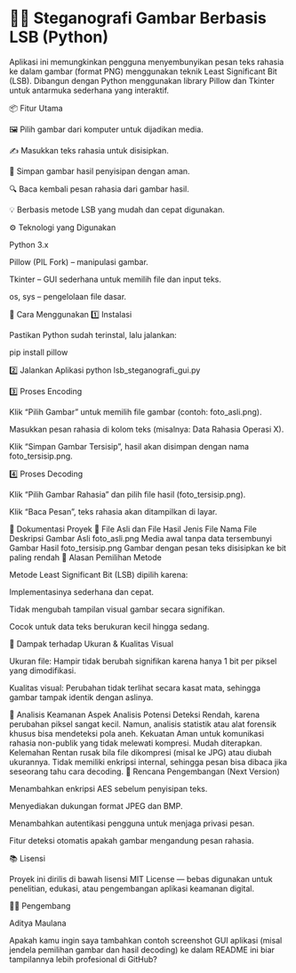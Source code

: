 # 🕵️‍♂️ Steganografi Gambar Berbasis LSB (Python)

Aplikasi ini memungkinkan pengguna menyembunyikan pesan teks rahasia ke dalam gambar (format PNG) menggunakan teknik Least Significant Bit (LSB).
Dibangun dengan Python menggunakan library Pillow dan Tkinter untuk antarmuka sederhana yang interaktif.

📦 Fitur Utama

🖼️ Pilih gambar dari komputer untuk dijadikan media.

✍️ Masukkan teks rahasia untuk disisipkan.

💾 Simpan gambar hasil penyisipan dengan aman.

🔍 Baca kembali pesan rahasia dari gambar hasil.

💡 Berbasis metode LSB yang mudah dan cepat digunakan.

⚙️ Teknologi yang Digunakan

Python 3.x

Pillow (PIL Fork) – manipulasi gambar.

Tkinter – GUI sederhana untuk memilih file dan input teks.

os, sys – pengelolaan file dasar.

🚀 Cara Menggunakan
1️⃣ Instalasi

Pastikan Python sudah terinstal, lalu jalankan:

pip install pillow

2️⃣ Jalankan Aplikasi
python lsb_steganografi_gui.py

3️⃣ Proses Encoding

Klik “Pilih Gambar” untuk memilih file gambar (contoh: foto_asli.png).

Masukkan pesan rahasia di kolom teks (misalnya: Data Rahasia Operasi X).

Klik “Simpan Gambar Tersisip”, hasil akan disimpan dengan nama foto_tersisip.png.

4️⃣ Proses Decoding

Klik “Pilih Gambar Rahasia” dan pilih file hasil (foto_tersisip.png).

Klik “Baca Pesan”, teks rahasia akan ditampilkan di layar.

📄 Dokumentasi Proyek
🔹 File Asli dan File Hasil
Jenis File	Nama File	Deskripsi
Gambar Asli	foto_asli.png	Media awal tanpa data tersembunyi
Gambar Hasil	foto_tersisip.png	Gambar dengan pesan teks disisipkan ke bit paling rendah
🔹 Alasan Pemilihan Metode

Metode Least Significant Bit (LSB) dipilih karena:

Implementasinya sederhana dan cepat.

Tidak mengubah tampilan visual gambar secara signifikan.

Cocok untuk data teks berukuran kecil hingga sedang.

🔹 Dampak terhadap Ukuran & Kualitas Visual

Ukuran file: Hampir tidak berubah signifikan karena hanya 1 bit per piksel yang dimodifikasi.

Kualitas visual: Perubahan tidak terlihat secara kasat mata, sehingga gambar tampak identik dengan aslinya.

🔹 Analisis Keamanan
Aspek	Analisis
Potensi Deteksi	Rendah, karena perubahan piksel sangat kecil. Namun, analisis statistik atau alat forensik khusus bisa mendeteksi pola aneh.
Kekuatan	Aman untuk komunikasi rahasia non-publik yang tidak melewati kompresi. Mudah diterapkan.
Kelemahan	Rentan rusak bila file dikompresi (misal ke JPG) atau diubah ukurannya. Tidak memiliki enkripsi internal, sehingga pesan bisa dibaca jika seseorang tahu cara decoding.
🔐 Rencana Pengembangan (Next Version)

Menambahkan enkripsi AES sebelum penyisipan teks.

Menyediakan dukungan format JPEG dan BMP.

Menambahkan autentikasi pengguna untuk menjaga privasi pesan.

Fitur deteksi otomatis apakah gambar mengandung pesan rahasia.

📚 Lisensi

Proyek ini dirilis di bawah lisensi MIT License — bebas digunakan untuk penelitian, edukasi, atau pengembangan aplikasi keamanan digital.

👨‍💻 Pengembang

Aditya Maulana

Apakah kamu ingin saya tambahkan contoh screenshot GUI aplikasi (misal jendela pemilihan gambar dan hasil decoding) ke dalam README ini biar tampilannya lebih profesional di GitHub?
